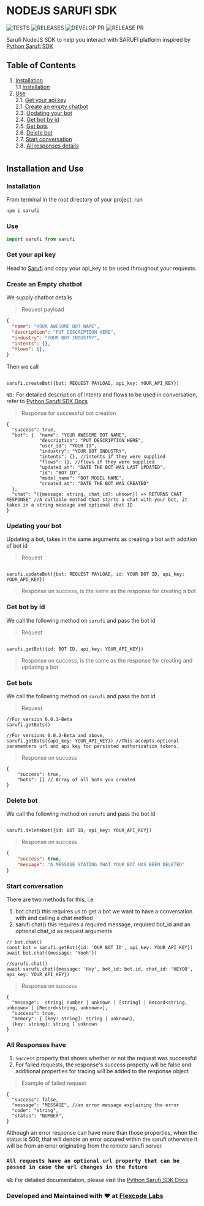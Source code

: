 # NODEJS SARUFI SDK

![TESTS](https://github.com/flexcodelabs/sarufi/actions/workflows/develop.yml/badge.svg)
![RELEASES](https://github.com/flexcodelabs/sarufi/actions/workflows/main.yml/badge.svg)
![DEVELOP PR](https://github.com/flexcodelabs/sarufi/actions/workflows/develop-pr.yml/badge.svg)
![RELEASE PR](https://github.com/flexcodelabs/sarufi/actions/workflows/main-pr.yml/badge.svg)

Sarufi NodeJS SDK to help you interact with SARUFI platform inspired by [Python Sarufi SDK](https://github.com/Neurotech-HQ/sarufi-python-sdk)

## Table of Contents

1. [Installation](#installation-and-use)  
  1.1 [Installation](#installation)
2. [Use](#use)  
  2.1. [Get your api key](#get-your-api-key)  
  2.1. [Create an empty chatbot](#create-an-empty-chatbot)  
  2.3. [Updating your bot](#updating-your-bot)  
  2.4. [Get bot by id](#get-bot-by-id)  
  2.5. [Get bots](#get-bots)  
  2.6. [Delete bot](#delete-bot)  
  2.7. [Start conversation](#start-conversation)  
  2.8. [All responses details](#all-responses-have)  

#

## Installation and Use

### Installation

From terminal in the root directory of your project, run

`npm i sarufi`

### Use

```js
import sarufi from sarufi
```

### Get your api key

Head to [Sarufi](https://www.sarufi.io/profile?tab=authorization) and copy your api_key to be used throughout your requests.

### Create an Empty chatbot

We supply chatbot details

> Request payload

```JSON
{
  "name": "YOUR AWESOME BOT NAME",
  "description": "PUT DESCRIPTION HERE",
  "industry": "YOUR BOT INDUSTRY",
  "intents": {},
  "flows": {},
}
```

Then we call

```JS

sarufi.createBot({bot: REQUEST PAYLOAD, api_key: YOUR_API_KEY})

```

`NB:` For detailed description of intents and flows to be used in conversation, refer to [Python Sarufi SDK Docs](https://docs.sarufi.io/docs/Getting%20started%20/create-a-simple-chatbot#help-me-order-a-pizza-intent)

> Response for successful bot creation

```JSONC
{
  "success": true,
  "bot": {  "name": "YOUR AWESOME BOT NAME",
            "description": "PUT DESCRIPTION HERE",
            "user_id": "YOUR ID",
            "industry": "YOUR BOT INDUSTRY",
            "intents": {}, //intents if they were supplied
            "flows": {}, //flows if they were supplied
            "updated_at": "DATE THE BOT WAS LAST UPDATED",
            "id": "BOT ID",
            "model_name": "BOT MODEL NAME",
            "created_at": "DATE THE BOT WAS CREATED"
  },
  "chat": "({message: string, chat_id?: uknown}) => RETURNS CHAT RESPONSE" //A callable method that starts a chat with your bot, it takes in a string message and optional chat ID
}
```

### Updating your bot

Updating a bot, takes in the same arguments as creating a bot with addition of bot id

> Request

```JS

sarufi.updateBot({bot: REQUEST PAYLOAD, id: YOUR BOT ID, api_key: YOUR_API_KEY})

```

> Response on success, is the same as the response for creating a bot

### Get bot by id

We call the following method on `sarufi` and pass the bot id

> Request

```JS

sarufi.getBot({id: BOT ID, api_key: YOUR_API_KEY})

```

> Response on success, is the same as the response for creating and updating a bot

### Get bots

We call the following method on `sarufi` and pass the bot id

> Request

```JS
//For version 0.0.1-Beta
sarufi.getBots()

//For versions 0.0.2-Beta and above,
sarufi.getBots({api_key: YOUR_API_KEY}) //This accepts optional paramemters url and api key for persisted authorization tokens.

```

> Response on success

```JSONC
{
    "success": true,
    "bots": [] // Array of all bots you created
}

```

### Delete bot

We call the following method on `sarufi` and pass the bot id

```JS

sarufi.deleteBot({id: BOT ID, api_key: YOUR_API_KEY})

```

> Response on success

```JSON
{
    "success": true,
    "message": "A MESSAGE STATING THAT YOUR BOT HAS BEEN DELETED"
}
```

### Start conversation

There are two methods for this, i.e

1. bot.chat() this requires us to get a bot we want to have a conversation with and calling a chat method
2. sarufi.chat() this requires a required message, required bot_id and an optional chat_id as request arguments

```JS
// bot.chat()
const bot = sarufi.getBot({id: 'OUR BOT ID', api_key: YOUR_API_KEY})
await bot.chat({message: 'Yooh'})

//sarufi.chat()
await sarufi.chat({message: 'Hey', bot_id: bot.id, chat_id: 'HEYOO', api_key: YOUR_API_KEY})

```

> Response on success

```JSONC
{
  "message":  string| number | unknown | [string] | Record<string, unknown> | [Record<string, unknown>],
  "success": true,
  "memory": { [key: string]: string | unknown},
  [key: string]: string | unknown
}
```

### All Responses have

1. `Success` property that shows whether or not the request was successful
2. For failed requests, the response's success property will be false and additional properties for tracing will be added to the response object

> Example of failed request

```JSONC
{
  "success": false,
  "message": "MESSAGE", //an error message explaining the error
  "code": "string",
  "status": "NUMBER",
}
```

Although an error response can have more than those properties, when the status is 500, that will denote an error occured within the sarufi otherwise it will be from an error originating from the remote sarufi server.

### `All requests have an optional url property that can be passed in case the url changes in the future`

`NB`: For detailed documentation, please visit the [Python Sarufi SDK Docs](https://docs.sarufi.io/)

### Developed and Maintained with ❤️ at [Flexcode Labs](https://flexcodelabs.com)
